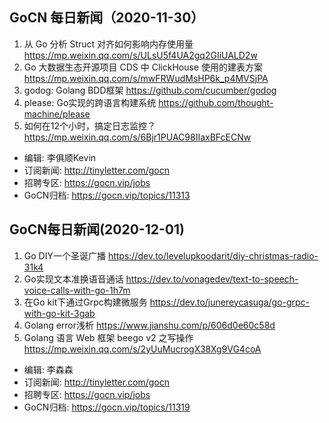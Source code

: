 ## GoCN 每日新闻（2020-11-30）

1. 从 Go 分析 Struct 对齐如何影响内存使用量 https://mp.weixin.qq.com/s/ULsU5f4UA2gq2GIiUALD2w
2. Go 大数据生态开源项目 CDS 中 ClickHouse 使用的建表方案 https://mp.weixin.qq.com/s/mwFRWudMsHP6k_p4MVSjPA
3. godog: Golang BDD框架 https://github.com/cucumber/godog
4. please: Go实现的跨语言构建系统 https://github.com/thought-machine/please
5. 如何在12个小时，搞定日志监控？ https://mp.weixin.qq.com/s/6Bjr1PUAC98IIaxBFcECNw

* 编辑: 李俱顺Kevin
* 订阅新闻: http://tinyletter.com/gocn
* 招聘专区: https://gocn.vip/jobs
* GoCN归档: https://gocn.vip/topics/11313

## GoCN每日新闻(2020-12-01)

1. Go DIY一个圣诞广播 https://dev.to/levelupkoodarit/diy-christmas-radio-31k4
2. Go实现文本准换语音通话 https://dev.to/vonagedev/text-to-speech-voice-calls-with-go-1h7m
3. 在Go kit下通过Grpc构建微服务 https://dev.to/junereycasuga/go-grpc-with-go-kit-3gab
4. Golang error浅析 https://www.jianshu.com/p/606d0e60c58d
5. Golang 语言 Web 框架 beego v2 之写操作 https://mp.weixin.qq.com/s/2yUuMucrogX38Xg9VG4coA

* 编辑: 李森森
* 订阅新闻: http://tinyletter.com/gocn
* 招聘专区: https://gocn.vip/jobs
* GoCN归档: https://gocn.vip/topics/11319
